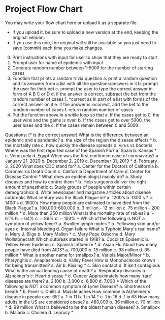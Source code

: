 # Project Flow Chart

You may write your flow chart here or upload it as a separate file. 
* If you upload it, be sure to upload a new version at the end, keeping the original version.
* If you use this one, the original will still be available so you just need to save (commit) each time you make changes.

0. Print instructions with input for user to show that they are ready to start 
1. Prompt user for name of epidemic with input
2. Generate random number between 1-5000 for the number of starting cases
3. Function that prints a random trivia question
    a. print a random question and its answers from a list with all the questions/answers in it
    b. prompt the user for their bet
    c. prompt the user to type the correct answer in form of A B C or D
    d. if the answer is correct, subtract the bet from the random number of cases
        1. *correct as in part of a list with forms of the correct answer on it
    e. if the answer is incorrect, add the bet to the random number of cases
    f. return random number of cases
4. Put the function above in a while loop so that
    a. If the cases get to 0, the user wins and the game is over.
    b. If the cases get to over 5000, the user loses and the 
    c. If the cases remain between 0 and 5000

Questions: (* is the correct answer)
What is the difference between an epidemic and a pandemic?
    a. the size of the region the disease affects *
    b. the mortality rate
    c. how quickly the disease spreads
    d. virus vs bacteria
Where was the first reported case of the Spanish Flu?
    a. Spain 
    b. Kansas *
    c. Venezuela
    d. Egypt
When was the first confirmed case of coronavirus?
    a. January 21, 2020
    b. December 2, 2019
    c. December 31, 2019 * 
    d. February 3, 2020
What does CDC stand for?
    a. Center for the Doctors of California
    b. Coronavirus Death Count
    c. California Department of Care 
    d. Center for Disease Control *
What does an epidemiologist mainly do?
    a. Study diseases and how to control them *
    b. Help surgeons deliver the right amount of anesthetic
    c. Study groups of people within certain demographics
    d. Write newspaper and magazine articles about disease outbreaks
What century was the Black Plague in?
    a. 1200's
    b. 1300's *
    c. 1400's 
    d. 1500's 
How many people are estimated to have died from the Black Plague?
    a. 100,000-600,000
    b. 3 million - 12 million
    c. 75 million - 200 million *
    d. More than 250 million
What is the mortality rate of rabies?
    a. ~ 61%
    b. ~ 64%
    c. ~ 89%
    d. ~ 100% *
Which of the following is NOT a symptom of yellow fever?
    a. Swollen lymph nodes *
    b. Yellowing skin and/or eyes
    c. Internal bleeding
    d. Organ failure
What is Typhoid Mary's real name?
    a. Mary J. Blige
    b. Mary Mallon *
    c. Mary Pope Osborne
    d. Mary Wollstonecraft
Which outbreak started in 1918?
    a. Cocolizti Epidemic
    b. Yellow Fever Epidemic
    c. Spanish Influenze *
    d. Asian Flu
About how many people have died from AIDS?
    a. 700,000
    b. 18 million
    c. 98 million
    d. 35 million *
What is another name for smallpox?
    a. Variola Major/Minor *
    b. Pharyngitis
    c. Anaplasmosis
    d. Valley Fever
How is Mononucleosis known for being transmitted?
    a. Air 
    b. Kissing *
    c. Skin contact
    d. It isn't contagious
What is the annual leading cause of death?
    a. Respiratory diseases
    b. Alzheimer's
    c. Heart disease *
    d. Cancer
Approximately how many 'rare' diseases are there?
    a. 2,100
    b. 3,000
    c. 6,800
    d. 7,000 *
Which of the following is NOT a common symptom of Lyme Disease?
    a. Shortness of breath *
    b. Fever
    c. Chills
    d. Muscle aches
How common is Alzheimer's disease in people over 65?
    a. 1 in 11
    b. 1 in 14 *
    c. 1 in 16
    d. 1 in 63
How many adults in the US are considered obese?
    a. 480,000
    b. 36 million
    c. 70 million *
    d. 99 million
What is believed to be the oldest human disease?
    a. Smallpox
    b. Malaria
    c. Cholera
    d. Leprosy *
